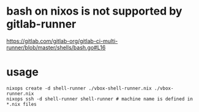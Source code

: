 # bash on nixos is not supported by gitlab-runner
https://gitlab.com/gitlab-org/gitlab-ci-multi-runner/blob/master/shells/bash.go#L16

# usage

```
nixops create -d shell-runner ./vbox-shell-runner.nix ./vbox-runner.nix
nixops ssh -d shell-runner shell-runner # machine name is defined in *.nix files
```